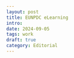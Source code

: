 ```yaml
---
layout: post
title: EUNPDC eLearning
intro:
date: 2024-09-05
tags: work
draft: true
category: Editorial
---
```

